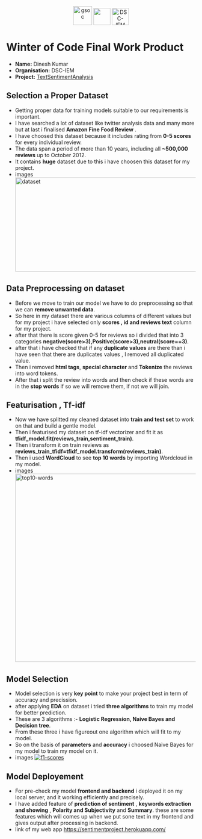 <center><a href="https://winterofcode.com/"><img src="https://camo.githubusercontent.com/c73f77959233a8adb69f3dee7bbb3ba5e016f4239c7496c82538cc60c984f56e/68747470733a2f2f77696e7465726f66636f64652e636f6d2f7374617469632f6d656469612f6f72672d6c6f676f2e39333564376634382e706e67" alt="gsoc" height="50"/></a>
<a href="https://www.python.org/"><img src="https://www.python.org/static/community_logos/python-logo.png" height="45"/></a>
<a href="https://fury.gl/latest/community.html"><img src="https://raw.githubusercontent.com/divyake/Cysec-Hacktoberfest/dcc84465cfcff73981f8fcb5c8fe3b1710c007e1/assets/logo.svg" alt="DSC-IEM" height="45"/></a>
</center>

# Winter of Code Final Work Product
* **Name:** Dinesh Kumar
* **Organisation:** DSC-IEM
* **Project:** [TextSentimentAnalysis](https://github.com/khanfarhan10/TextSentimentAnalysis)

## Selection a Proper Dataset
* Getting proper data for training models suitable to our requirements is important.
* I have searched a lot of dataset like twitter analysis data and many more but at last i finalised **Amazon Fine Food Review** .
* I have choosed this dataset because it includes rating from **0-5 scores** for every individual review.
* The data span a period of more than 10 years, including all **~500,000 reviews** up to October 2012.
* It contains **huge** dataset due to this i have choosen this dataset for my project.
* images
<a href="https://ibb.co/26fcYVw"><img src="https://i.ibb.co/6ZfDJ92/dataset.jpg" alt="dataset" border="0" height="250" width="1000"></a>

## Data Preprocessing on dataset
* Before we move to train our model we have to do preprocessing so that we can **remove unwanted data**.
* So here in my dataset there are various columns of different values but for my project i have selected only **scores , id and reviews text** column for my project.
* after that there is score given 0-5 for reviews so i divided that into 3 categories **negative(score>3),Positive(score>3),neutral(score==3)**.
* after that i have checked that if any **duplicate values** are there than i have seen that there are duplicates values , I removed all duplicated value.
* Then i removed **html tags**, **special character** and **Tokenize** the reviews into word tokens.
* After that i split the review into words and then check if these words are in the **stop words** if so we will remove them, if not we will join.

## Featurisation , Tf-idf
* Now we have splitted my cleaned dataset into **train and test set** to work on that and build a gentle model.
* Then i featurised my dataset on tf-idf vectorizer and fit it as **tfidf_model.fit(reviews_train,sentiment_train)**.
* Then i transform it on train reviews as **reviews_train_tfidf=tfidf_model.transform(reviews_train)**.
* Then i used **WordCloud** to see **top 10 words** by importing Wordcloud in my model.
* images 
<a href="https://ibb.co/G5V30Sj"><img src="https://i.ibb.co/MCR5s0L/top10-words.jpg" alt="top10-words" border="0" height="500" width="800"></a>

## Model Selection
* Model selection is very **key point** to make your project best in term of accuracy and precission.
* after applying **EDA** on dataset i tried **three algorithms** to train my model for better prediction.
* These are 3 algorithms :- **Logistic Regression, Naive Bayes and Decision tree**.
* From these three i have figureout one algorithm which will fit to my model.
* So on the basis of **parameters** and **accuracy** i choosed Naive Bayes for my model to train my model on it.
* images
<a href="https://imgbb.com/"><img src="https://i.ibb.co/30zykYJ/f1-scores.jpg" alt="f1-scores" border="0"></a>

## Model Deployement
* For pre-check my model **frontend and backend** i deployed it on my local server, and it working efficiently and precisely.
* I have added feature of **prediction of sentiment** , **keywords extraction and showing** , **Polarity and Subjectivity** and **Summary**. these are some features which will comes up when we put sone text in my frontend and gives output after processing in backend.
* link of my web app
https://sentimentproject.herokuapp.com/
